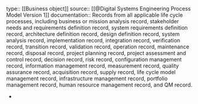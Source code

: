 type:: [[Business object]]
source:: [[@Digital Systems Engineering Process Model Version 1]]
documentation:: Records from all applicable life cycle processes, including business or mission analysis record, stakeholder needs and requirements definition record, system requirements definition record, architecture definition record, design definition record, system analysis record, implementation record, integration record, verification record, transition record, validation record, operation record, maintenance record, disposal record, project planning record, project assessment and control record, decision record, risk record, configuration management record, information management record, measurement record, quality assurance record, acquisition record, supply record, life cycle model management record, infrastructure management record, portfolio management record, human resource management record, and QM record.

-